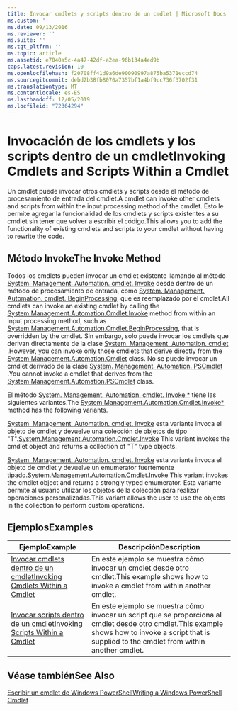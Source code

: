 ```yaml
---
title: Invocar cmdlets y scripts dentro de un cmdlet | Microsoft Docs
ms.custom: ''
ms.date: 09/13/2016
ms.reviewer: ''
ms.suite: ''
ms.tgt_pltfrm: ''
ms.topic: article
ms.assetid: e7040a5c-4a47-42df-a2ea-96b134a4ed9b
caps.latest.revision: 10
ms.openlocfilehash: f20708ff41d9a6de90090997a875ba5371eccd74
ms.sourcegitcommit: debd2b38fb8070a7357bf1a4bf9cc736f3702f31
ms.translationtype: MT
ms.contentlocale: es-ES
ms.lasthandoff: 12/05/2019
ms.locfileid: "72364294"
---
```

# <a name="invoking-cmdlets-and-scripts-within-a-cmdlet"></a><span data-ttu-id="59b0e-102">Invocación de los cmdlets y los scripts dentro de un cmdlet</span><span class="sxs-lookup"><span data-stu-id="59b0e-102">Invoking Cmdlets and Scripts Within a Cmdlet</span></span>

<span data-ttu-id="59b0e-103">Un cmdlet puede invocar otros cmdlets y scripts desde el método de procesamiento de entrada del cmdlet.</span><span class="sxs-lookup"><span data-stu-id="59b0e-103">A cmdlet can invoke other cmdlets and scripts from within the input processing method of the cmdlet.</span></span> <span data-ttu-id="59b0e-104">Esto le permite agregar la funcionalidad de los cmdlets y scripts existentes a su cmdlet sin tener que volver a escribir el código.</span><span class="sxs-lookup"><span data-stu-id="59b0e-104">This allows you to add the functionality of existing cmdlets and scripts to your cmdlet without having to rewrite the code.</span></span>

## <a name="the-invoke-method"></a><span data-ttu-id="59b0e-105">Método Invoke</span><span class="sxs-lookup"><span data-stu-id="59b0e-105">The Invoke Method</span></span>

<span data-ttu-id="59b0e-106">Todos los cmdlets pueden invocar un cmdlet existente llamando al método [System. Management. Automation. cmdlet. Invoke](/dotnet/api/System.Management.Automation.Cmdlet.Invoke) desde dentro de un método de procesamiento de entrada, como [System. Management. Automation. cmdlet. BeginProcessing](/dotnet/api/System.Management.Automation.Cmdlet.BeginProcessing), que es reemplazado por el cmdlet.</span><span class="sxs-lookup"><span data-stu-id="59b0e-106">All cmdlets can invoke an existing cmdlet by calling the [System.Management.Automation.Cmdlet.Invoke](/dotnet/api/System.Management.Automation.Cmdlet.Invoke) method from within an input processing method, such as [System.Management.Automation.Cmdlet.BeginProcessing](/dotnet/api/System.Management.Automation.Cmdlet.BeginProcessing), that is overridden by the cmdlet.</span></span> <span data-ttu-id="59b0e-107">Sin embargo, solo puede invocar los cmdlets que derivan directamente de la clase [System. Management. Automation. cmdlet](/dotnet/api/System.Management.Automation.Cmdlet) .</span><span class="sxs-lookup"><span data-stu-id="59b0e-107">However, you can invoke only those cmdlets that derive directly from the [System.Management.Automation.Cmdlet](/dotnet/api/System.Management.Automation.Cmdlet) class.</span></span> <span data-ttu-id="59b0e-108">No se puede invocar un cmdlet derivado de la clase [System. Management. Automation. PSCmdlet](/dotnet/api/System.Management.Automation.PSCmdlet) .</span><span class="sxs-lookup"><span data-stu-id="59b0e-108">You cannot invoke a cmdlet that derives from the [System.Management.Automation.PSCmdlet](/dotnet/api/System.Management.Automation.PSCmdlet) class.</span></span>

<span data-ttu-id="59b0e-109">El método [System. Management. Automation. cmdlet. Invoke \*](/dotnet/api/System.Management.Automation.Cmdlet.Invoke) tiene las siguientes variantes.</span><span class="sxs-lookup"><span data-stu-id="59b0e-109">The [System.Management.Automation.Cmdlet.Invoke\*](/dotnet/api/System.Management.Automation.Cmdlet.Invoke) method has the following variants.</span></span>

<span data-ttu-id="59b0e-110">[System. Management. Automation. cmdlet. Invoke](/dotnet/api/System.Management.Automation.Cmdlet.Invoke) esta variante invoca el objeto de cmdlet y devuelve una colección de objetos de tipo "T".</span><span class="sxs-lookup"><span data-stu-id="59b0e-110">[System.Management.Automation.Cmdlet.Invoke](/dotnet/api/System.Management.Automation.Cmdlet.Invoke) This variant invokes the cmdlet object and returns a collection of "T" type objects.</span></span>

<span data-ttu-id="59b0e-111">[System. Management. Automation. cmdlet. Invoke](/dotnet/api/System.Management.Automation.Cmdlet.Invoke) esta variante invoca el objeto de cmdlet y devuelve un emumerator fuertemente tipado.</span><span class="sxs-lookup"><span data-stu-id="59b0e-111">[System.Management.Automation.Cmdlet.Invoke](/dotnet/api/System.Management.Automation.Cmdlet.Invoke) This variant invokes the cmdlet object and returns a strongly typed emumerator.</span></span> <span data-ttu-id="59b0e-112">Esta variante permite al usuario utilizar los objetos de la colección para realizar operaciones personalizadas.</span><span class="sxs-lookup"><span data-stu-id="59b0e-112">This variant allows the user to use the objects in the collection to perform custom operations.</span></span>

## <a name="examples"></a><span data-ttu-id="59b0e-113">Ejemplos</span><span class="sxs-lookup"><span data-stu-id="59b0e-113">Examples</span></span>

|<span data-ttu-id="59b0e-114">Ejemplo</span><span class="sxs-lookup"><span data-stu-id="59b0e-114">Example</span></span>|<span data-ttu-id="59b0e-115">Descripción</span><span class="sxs-lookup"><span data-stu-id="59b0e-115">Description</span></span>|
|-------------|-----------------|
|[<span data-ttu-id="59b0e-116">Invocar cmdlets dentro de un cmdlet</span><span class="sxs-lookup"><span data-stu-id="59b0e-116">Invoking Cmdlets Within a Cmdlet</span></span>](./how-to-invoke-a-cmdlet-from-within-a-cmdlet.md)|<span data-ttu-id="59b0e-117">En este ejemplo se muestra cómo invocar un cmdlet desde otro cmdlet.</span><span class="sxs-lookup"><span data-stu-id="59b0e-117">This example shows how to invoke a cmdlet from within another cmdlet.</span></span>|
|[<span data-ttu-id="59b0e-118">Invocar scripts dentro de un cmdlet</span><span class="sxs-lookup"><span data-stu-id="59b0e-118">Invoking Scripts Within a Cmdlet</span></span>](./how-to-invoke-scripts-within-a-cmdlet.md)|<span data-ttu-id="59b0e-119">En este ejemplo se muestra cómo invocar un script que se proporciona al cmdlet desde otro cmdlet.</span><span class="sxs-lookup"><span data-stu-id="59b0e-119">This example shows how to invoke a script that is supplied to the cmdlet from within another cmdlet.</span></span>|

## <a name="see-also"></a><span data-ttu-id="59b0e-120">Véase también</span><span class="sxs-lookup"><span data-stu-id="59b0e-120">See Also</span></span>

[<span data-ttu-id="59b0e-121">Escribir un cmdlet de Windows PowerShell</span><span class="sxs-lookup"><span data-stu-id="59b0e-121">Writing a Windows PowerShell Cmdlet</span></span>](./writing-a-windows-powershell-cmdlet.md)
